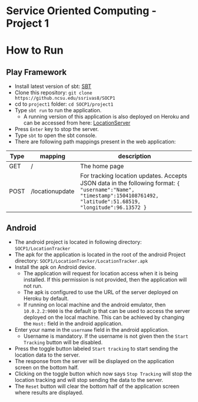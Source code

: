 # Service Oriented Computing - Project 1

# How to Run

## Play Framework
* Install latest version of sbt: [SBT](http://www.scala-sbt.org/download.html)
* Clone this repository: `git clone https://github.ncsu.edu/ssrivas8/SOCP1`
* cd to `project1` folder: `cd SOCP1/project1`
* Type `sbt run` to run the application.
  * A running version of this application is also deployed on Heroku and can be accessed from here: [LocationServer](https://boiling-ravine-25465.herokuapp.com/)
* Press `Enter` key to stop the server.
* Type `sbt` to open the sbt console.
* There are following path mappings present in the web application:

| Type | mapping | description |
|---|---|---|
| GET | / | The home page |
| POST | /locationupdate | For tracking location updates. Accepts JSON data in the following format: ``` { "username":"Name", "timestamp":1504108761492, "latitude":51.68519, "longitude":96.13572 } ``` |

## Android
* The android project is located in following directory: `SOCP1/LocationTracker`
* The apk for the application is located in the root of the android Project directory: `SOCP1/LocationTracker/LocationTracker.apk`
* Install the apk on Android device.
  * The application will request for location access when it is being installed. If this permission is not provided, then the application will not run.
  * The apk is configured to use the URL of the server deployed on Heroku by default.
  * If running on local machine and the android emulator, then `10.0.2.2:9000` is the default ip that can be used to access the server deployed on the local machine. This can be achieved by changing the `Host:` field in the android application.
* Enter your name in the `username` field in the android application.
  * Username is mandatory. If the username is not given then the `Start Tracking` button will be disabled.
* Press the toggle button labeled `Start tracking` to start sending the location data to the server.
* The response from the server will be displayed on the application screen on the bottom half.
* Clicking on the toggle button which now says `Stop Tracking` will stop the location tracking and will stop sending the data to the server.
* The `Reset` button will clear the bottom half of the application screen where results are displayed.

